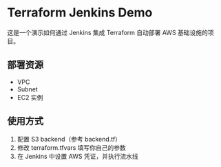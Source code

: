 # Terraform Jenkins Demo

这是一个演示如何通过 Jenkins 集成 Terraform 自动部署 AWS 基础设施的项目。

## 部署资源
- VPC
- Subnet
- EC2 实例

## 使用方式
1. 配置 S3 backend（参考 backend.tf）
2. 修改 terraform.tfvars 填写你自己的参数
3. 在 Jenkins 中设置 AWS 凭证，并执行流水线







